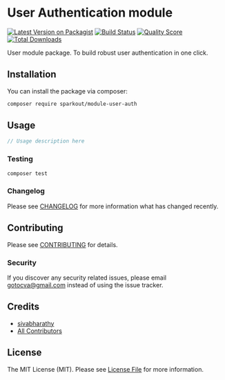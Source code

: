 # User Authentication module

[![Latest Version on Packagist](https://img.shields.io/packagist/v/sparkout/module-user-auth.svg?style=flat-square)](https://packagist.org/packages/sparkout/module-user-auth)
[![Build Status](https://img.shields.io/travis/sparkout/module-user-auth/master.svg?style=flat-square)](https://travis-ci.org/sparkout/module-user-auth)
[![Quality Score](https://img.shields.io/scrutinizer/g/sparkout/module-user-auth.svg?style=flat-square)](https://scrutinizer-ci.com/g/sparkout/module-user-auth)
[![Total Downloads](https://img.shields.io/packagist/dt/sparkout/module-user-auth.svg?style=flat-square)](https://packagist.org/packages/sparkout/module-user-auth)

User module package. To build robust user authentication in one click.

## Installation

You can install the package via composer:

```bash
composer require sparkout/module-user-auth
```

## Usage

``` php
// Usage description here
```

### Testing

``` bash
composer test
```

### Changelog

Please see [CHANGELOG](CHANGELOG.md) for more information what has changed recently.

## Contributing

Please see [CONTRIBUTING](CONTRIBUTING.md) for details.

### Security

If you discover any security related issues, please email gotocva@gmail.com instead of using the issue tracker.

## Credits

- [sivabharathy](https://github.com/sparkout)
- [All Contributors](../../contributors)

## License

The MIT License (MIT). Please see [License File](LICENSE.md) for more information.
